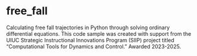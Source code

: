 # free_fall
Calculating free fall trajectories in Python through solving ordinary differential equations. This code sample was created with support from the UIUC Strategic Instructional Innovations Program (SIIP) project titled “Computational Tools for Dynamics and Control.” Awarded 2023-2025.
